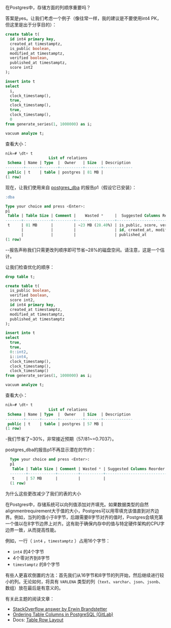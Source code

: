 在Postgres中，存储方面的列顺序重要吗？

答案是yes。让我们考虑一个例子（像往常一样，我的建议是不要使用int4 PK，但这里是出于分享目的）：

```sql
create table t(
  id int4 primary key,
  created_at timestamptz,
  is_public boolean,
  modified_at timestamptz,
  verified boolean,
  published_at timestamptz,
  score int2
);

insert into t
select
  i,
  clock_timestamp(),
  true,
  clock_timestamp(),
  true,
  clock_timestamp(),
  0
from generate_series(1, 1000000) as i;

vacuum analyze t;

```

查看大小：

```sql
nik=# \dt+ t
                   List of relations
 Schema | Name | Type  |  Owner   | Size  | Description
--------+------+-------+----------+-------+-------------
 public | t    | table | postgres | 81 MB |
(1 row)

```

现在，让我们使用来自 [postgres_dba](https://github.com/NikolayS/postgres_dba) 的报告p1（假设它已安装）：

```sql
:dba

Type your choice and press <Enter>:
p1
 Table | Table Size | Comment |    Wasted *     |  Suggested Columns Reorder
-------+------------+---------+-----------------+-----------------------------
 t     | 81 MB      |         | ~23 MB (28.40%) | is_public, score, verified +
       |            |         |                 | id, created_at, modified_at+
       |            |         |                 | published_at
(1 row)

```

--报告声称我们只需更改列顺序即可节省~28%的磁盘空间。请注意，这是一个估计。

让我们检查优化的顺序：

```sql
drop table t;

create table t(
  is_public boolean,
  verified boolean,
  score int2,
  id int4 primary key,
  created_at timestamptz,
  modified_at timestamptz,
  published_at timestamptz
);

insert into t
select
  true,
  true,
  0::int2,
  i::int4,
  clock_timestamp(),
  clock_timestamp(),
  clock_timestamp()
from generate_series(1, 1000000) as i;

vacuum analyze t;

```

查看大小：

```sql
nik=# \dt+ t
                   List of relations
 Schema | Name | Type  |  Owner   | Size  | Description
--------+------+-------+----------+-------+-------------
 public | t    | table | postgres | 57 MB |
(1 row)

```

-我们节省了~30%，非常接近预期（57/81~=0.7037）。

postgres_dba的报告p1不再显示潜在的节约：

```sql
  Type your choice and press <Enter>:
  p1
   Table | Table Size | Comment | Wasted * | Suggested Columns Reorder
  -------+------------+---------+----------+---------------------------
   t     | 57 MB      |         |          |
  (1 row)

```

为什么这些更改减少了我们的表的大小

在Postgres中，存储系统可以向列值添加对齐填充。如果数据类型的自然alignmentrequirement大于值的大小，Postgres可以用零填充该值直到对齐边界。例如，当列的值小于8字节，后跟需要8字节对齐的值时，Postgres会填充第一个值以在8字节边界上对齐。这有助于确保内存中的值与特定硬件架构的CPU字边界一致，从而提高性能。

例如，一行（ `int4` ，`timestamptz` ）占用16个字节：

- `int4` 的4个字节
- 4个零对齐到8字节
- `timestamptz` 的8个字节

有些人更喜欢倒置的方法：首先我们从16字节和8字节的列开始，然后继续进行较小的列。无论如何，将具有 `VARLENA` 类型的列（`text`、`varchar`、`json`、`jsonb`、数组）放在最后是有意义的。

有关此主题的阅读文章：

- [StackOverflow answer by Erwin Brandstetter](https://stackoverflow.com/questions/2966524/calculating-and-saving-space-in-postgresql/7431468#7431468)
- [Ordering Table Columns in PostgreSQL (GitLab)](https://docs.gitlab.com/development/database/ordering_table_columns/)
- Docs: [Table Row Layout](https://www.postgresql.org/docs/current/storage-page-layout.html#STORAGE-TUPLE-LAYOUT)

